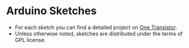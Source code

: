 # Arduino Sketches

- For each sketch you can find a detailed project on [One Transistor](https://www.onetransistor.eu).
- Unless otherwise noted, sketches are distributed under the terms of GPL license.


